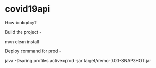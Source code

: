 # covid19api

How to deploy?

Build the project -

mvn clean install

Deploy command for prod -

java -Dspring.profiles.active=prod -jar target/demo-0.0.1-SNAPSHOT.jar